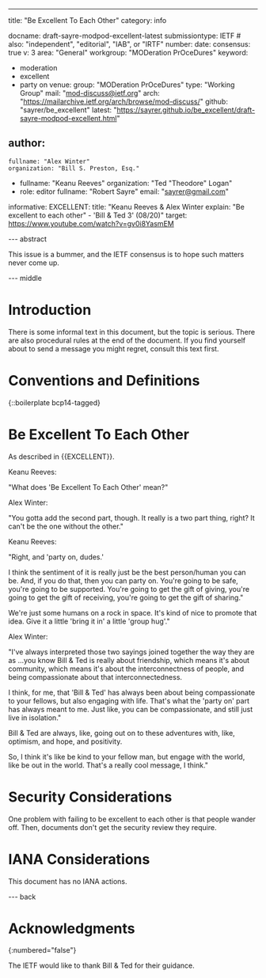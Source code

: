 ---
title: "Be Excellent To Each Other"
category: info

docname: draft-sayre-modpod-excellent-latest
submissiontype: IETF  # also: "independent", "editorial", "IAB", or "IRTF"
number:
date:
consensus: true
v: 3
area: "General"
workgroup: "MODeration PrOceDures"
keyword:
 - moderation
 - excellent
 - party on
venue:
  group: "MODeration PrOceDures"
  type: "Working Group"
  mail: "mod-discuss@ietf.org"
  arch: "https://mailarchive.ietf.org/arch/browse/mod-discuss/"
  github: "sayrer/be_excellent"
  latest: "https://sayrer.github.io/be_excellent/draft-sayre-modpod-excellent.html"

author:
 -
    fullname: "Alex Winter"
    organization: "Bill S. Preston, Esq."
 -
    fullname: "Keanu Reeves"
    organization: "Ted \"Theodore\" Logan"
 -
    role: editor
    fullname: "Robert Sayre"
    email: "sayrer@gmail.com"

informative:
  EXCELLENT:
    title: "Keanu Reeves & Alex Winter explain: \"Be excellent to each other\" - 'Bill & Ted 3' (08/20)"
    target: https://www.youtube.com/watch?v=gv0i8YasmEM

--- abstract

This issue is a bummer, and the IETF consensus is to hope such matters never come up.


--- middle

# Introduction

There is some informal text in this document, but the topic is serious. There are also procedural rules at the end of the document. If you find yourself about to send a message you might regret, consult this text first.

# Conventions and Definitions

{::boilerplate bcp14-tagged}


# Be Excellent To Each Other

As described in {{EXCELLENT}}.

Keanu Reeves\:

\"What does 'Be Excellent To Each Other' mean?\"

Alex Winter\:

\"You gotta add the second part, though. It really is a two part thing, right? It can't be the one without the other.\"

Keanu Reeves\:

\"Right, and 'party on, dudes.'

I think the sentiment of it is really just be the best person/human you can be. And, if you do that, then you can party on. You're going to be safe, you're going to be supported. You're going to get the gift of giving, you're going to get the gift of receiving, you're going to get the gift of sharing.\"

We're just some humans on a rock in space. It's kind of nice to promote that idea. Give it a little 'bring it in' a little 'group hug'.\"

Alex Winter\:

\"I've always interpreted those two sayings joined together the way they are as ...you know Bill & Ted is really about friendship, which means it's about community, which means it's about the interconnectness of people, and being compassionate about that interconnectedness.

I think, for me, that 'Bill & Ted' has always been about being compassionate to your fellows, but also engaging with life. That's what the 'party on' part has always meant to me. Just like, you can be compassionate, and still just live in isolation.\"

Bill & Ted are always, like, going out on to these adventures with, like, optimism, and hope, and positivity.

So, I think it's like be kind to your fellow man, but engage with the world, like be out in the world. That's a really cool message, I think.\"

# Security Considerations

One problem with failing to be excellent to each other is that people wander off. Then, documents don't get the security review they require.

# IANA Considerations

This document has no IANA actions.


--- back

# Acknowledgments
{:numbered="false"}

The IETF would like to thank Bill & Ted for their guidance.

